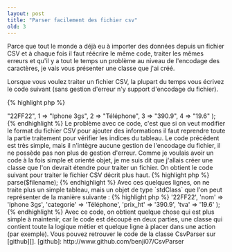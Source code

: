 ```yaml
---
layout: post
title: "Parser facilement des fichier csv"
old: 3
---
```


Parce que tout le monde a déjà eu à importer des données depuis un fichier CSV et à chaque fois il faut réécrire le même code, traiter les mêmes erreurs et qu'il y a tout le temps un problème au niveau de l'encodage des caractères, je vais vous présenter une classe que j'ai créé.

Lorsque vous voulez traiter un fichier CSV, la plupart du temps vous écrivez le code suivant (sans gestion d'erreur n'y support d'encodage du fichier).

{% highlight php %}
<?php
$f = fopen($filename,'rb');

while($line = fgetcsv($f,1024,';')){
  // traitement d'une ligne
}

fclose($f);
{% endhighlight %}

Le code pour traiter un fichier CSV, n'est pas très compliqué. Ce qui est difficile c'est l'écriture du traitement d'une ligne, car la variable `$line` est un tableau.

Prenons un exemple simple, l'importation de produits pour une boutique en ligne, vous avez le fichier CSV suivant :

    reference;nom;categorie;prix_ht;tva;
    22FF22;"Iphone 3gs";"Téléphone";390.9;19.6

Avec le code précèdent, il faudrait traiter le tableau suivant :

{% highlight php %}
<?php
$line = array(
  0 => "22FF22",
  1 => "Iphone 3gs",
  2 => "Téléphone",
  3 => "390.9",
  4 => "19.6"
);
{% endhighlight %}

Le problème avec ce code, c'est que si on veut modifier le format du fichier CSV pour ajouter des informations il faut reprendre toute la partie traitement pour vérifier les indices du tableau.

Le code précédent est très simple, mais il n'intègre aucune gestion de l'encodage du fichier, il ne possède pas non plus de gestion d'erreur. Comme je voulais avoir un code à la fois simple et orienté objet, je me suis dit que j'allais créer une classe que l'on devrait étendre pour traiter un fichier. On obtient le code suivant pour traiter le fichier CSV décrit plus haut.

{% highlight php %}
<?php
class ProduitParser extends CsvParser{

  protected $_columns = array('reference','nom','categorie','prix_ht','tva');

  protected $_ignoreFirstLine = true;

  public function parseLine(stdClass $line){
    // traitement d'une ligne
  }
}

$parser = new ProduitParser();
$parser->parse($filename);
{% endhighlight %}

Avec ces quelques lignes, on ne traite plus un simple tableau, mais un objet de type `stdClass` que l'on peut représenter de la manière suivante :

{% highlight php %}
<?php
$line = array(
  'reference'  => '22FF22',
  'nom'        =>  'Iphone 3gs',
  'categorie'  =>  'Téléphone',
  'prix_ht'    =>  '390.9',
  'tva'        =>  '19.6'
);
{% endhighlight %}

 Avec ce code, on obtient quelque chose qui est plus simple à maintenir, car le code est découpé en deux parties, une classe qui contient toute la logique métier et quelque ligne à placer dans une action (par exemple).

Vous pouvez retrouver le code de la classe CsvParser sur [github][].

[github]: http://www.github.com/benji07/CsvParser
